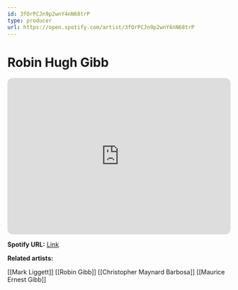```yaml
---
id: 3fOrPCJn9p2wnY4nN68trP
type: producer
url: https://open.spotify.com/artist/3fOrPCJn9p2wnY4nN68trP
---
```

# Robin Hugh Gibb

<iframe style="border-radius:12px" src="https://open.spotify.com/embed/artist/3fOrPCJn9p2wnY4nN68trP" width="100%" height="352" frameBorder="0" allowfullscreen="" allow="autoplay; clipboard-write; encrypted-media; fullscreen; picture-in-picture" loading="lazy"></iframe>

**Spotify URL:** [Link](https://open.spotify.com/artist/3fOrPCJn9p2wnY4nN68trP)

**Related artists:**

[[Mark Liggett]]
[[Robin Gibb]]
[[Christopher Maynard Barbosa]]
[[Maurice Ernest Gibb]]
